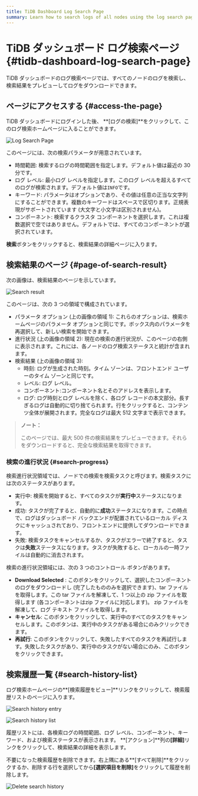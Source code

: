 ```yaml
---
title: TiDB Dashboard Log Search Page
summary: Learn how to search logs of all nodes using the log search page of TiDB Dashboard.
---
```


# TiDB ダッシュボード ログ検索ページ {#tidb-dashboard-log-search-page}

TiDB ダッシュボードのログ検索ページでは、すべてのノードのログを検索し、検索結果をプレビューしてログをダウンロードできます。

## ページにアクセスする {#access-the-page}

TiDB ダッシュボードにログインした後、 **[ログの検索]**をクリックして、このログ検索ホームページに入ることができます。

![Log Search Page](https://download.pingcap.com/images/docs/dashboard/dashboard-log-search-home.png)

このページには、次の検索パラメータが用意されています。

-   時間範囲: 検索するログの時間範囲を指定します。デフォルト値は最近の 30 分です。
-   ログ レベル: 最小ログ レベルを指定します。このログ レベルを超えるすべてのログが検索されます。デフォルト値は`INFO`です。
-   キーワード: パラメータはオプションであり、その値は任意の正当な文字列にすることができます。複数のキーワードはスペースで区切ります。正規表現がサポートされています (大文字と小文字は区別されません)。
-   コンポーネント: 検索するクラスタ コンポーネントを選択します。これは複数選択で空ではありません。デフォルトでは、すべてのコンポーネントが選択されています。

**検索**ボタンをクリックすると、検索結果の詳細ページに入ります。

## 検索結果のページ {#page-of-search-result}

次の画像は、検索結果のページを示しています。

![Search result](https://download.pingcap.com/images/docs/dashboard/dashboard-log-search-result.png)

このページは、次の 3 つの領域で構成されています。

-   パラメータ オプション (上の画像の領域 1): これらのオプションは、検索ホームページのパラメータ オプションと同じです。ボックス内のパラメータを再選択して、新しい検索を開始できます。
-   進行状況 (上の画像の領域 2): 現在の検索の進行状況が、このページの右側に表示されます。これには、各ノードのログ検索ステータスと統計が含まれます。
-   検索結果 (上の画像の領域 3):
    -   時刻: ログが生成された時刻。タイム ゾーンは、フロントエンド ユーザーのタイム ゾーンと同じです。
    -   レベル: ログ レベル。
    -   コンポーネント:コンポーネント名とそのアドレスを表示します。
    -   ログ: ログ時刻とログ レベルを除く、各ログ レコードの本文部分。長すぎるログは自動的に切り捨てられます。行をクリックすると、コンテンツ全体が展開されます。完全なログは最大 512 文字まで表示できます。

> **ノート：**
>
> このページでは、最大 500 件の検索結果をプレビューできます。それらをダウンロードすると、完全な検索結果を取得できます。

### 検索の進行状況 {#search-progress}

検索進行状況領域では、ノードでの検索を検索タスクと呼びます。検索タスクには次のステータスがあります。

-   実行中: 検索を開始すると、すべてのタスクが**実行中**ステータスになります。
-   成功: タスクが完了すると、自動的に**成功**ステータスになります。この時点で、ログはダッシュボード バックエンドが配置されているローカル ディスクにキャッシュされており、フロントエンドに提供してダウンロードできます。
-   失敗: 検索タスクをキャンセルするか、タスクがエラーで終了すると、タスクは**失敗**ステータスになります。タスクが失敗すると、ローカルの一時ファイルは自動的に消去されます。

検索の進行状況領域には、次の 3 つのコントロール ボタンがあります。

-   **Download Selected** : このボタンをクリックして、選択したコンポーネントのログをダウンロードし (完了したもののみを選択できます)、tar ファイルを取得します。この tar ファイルを解凍して、1 つ以上の zip ファイルを取得します (各コンポーネントはzip ファイルに対応します)。 zip ファイルを解凍して、ログ テキスト ファイルを取得します。
-   **キャンセル**: このボタンをクリックして、実行中のすべてのタスクをキャンセルします。このボタンは、実行中のタスクがある場合にのみクリックできます。
-   **再試行**: このボタンをクリックして、失敗したすべてのタスクを再試行します。失敗したタスクがあり、実行中のタスクがない場合にのみ、このボタンをクリックできます。

## 検索履歴一覧 {#search-history-list}

ログ検索ホームページの**[検索履歴をビュー]**リンクをクリックして、検索履歴リストのページに入ります。

![Search history entry](https://download.pingcap.com/images/docs/dashboard/dashboard-log-search-history-entry.png)

![Search history list](https://download.pingcap.com/images/docs/dashboard/dashboard-log-search-history.png)

履歴リストには、各検索ログの時間範囲、ログ レベル、コンポーネント、キーワード、および検索ステータスが表示されます。 **[アクション]**列の<strong>[詳細]</strong>リンクをクリックして、検索結果の詳細を表示します。

不要になった検索履歴を削除できます。右上隅にある**[すべて削除]**をクリックするか、削除する行を選択してから<strong>[選択項目を削除]</strong>をクリックして履歴を削除します。

![Delete search history](https://download.pingcap.com/images/docs/dashboard/dashboard-log-search-delete-history.png)
